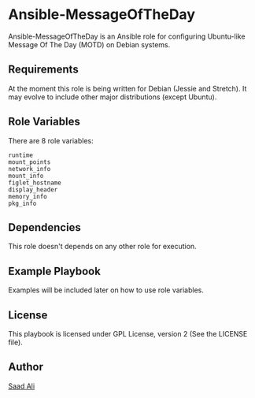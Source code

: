 # **Ansible-MessageOfTheDay**

Ansible-MessageOfTheDay is an Ansible role for configuring Ubuntu-like Message Of The Day (MOTD) on Debian systems.

## **Requirements**

At the moment this role is being written for Debian (Jessie and Stretch). It may evolve to include other major distributions (except Ubuntu).

## **Role Variables**

There are 8 role variables:
```
runtime
mount_points
network_info
mount_info
figlet_hostname
display_header
memory_info
pkg_info
```
## **Dependencies**

This role doesn't depends on any other role for execution.

## **Example Playbook**

Examples will be included later on how to use role variables.

## **License**

This playbook is licensed under GPL License, version 2 (See the LICENSE file).

## **Author**

[Saad Ali](https://github.com/nixknight)
